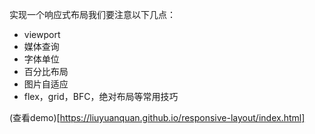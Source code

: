 实现一个响应式布局我们要注意以下几点：
- viewport
- 媒体查询
- 字体单位
- 百分比布局
- 图片自适应
- flex，grid，BFC，绝对布局等常用技巧

(查看demo)[https://liuyuanquan.github.io/responsive-layout/index.html]
